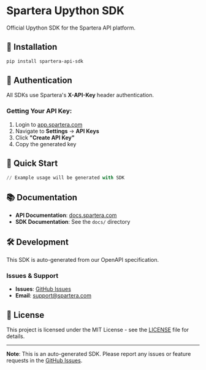 # Spartera Upython SDK

Official Upython SDK for the Spartera API platform.

## 🚀 Installation

```bash
pip install spartera-api-sdk
```

## 🔐 Authentication

All SDKs use Spartera's **X-API-Key** header authentication.

### Getting Your API Key:
1. Login to [app.spartera.com](https://app.spartera.com)
2. Navigate to **Settings** → **API Keys**
3. Click **"Create API Key"**
4. Copy the generated key

## 📖 Quick Start

```python
// Example usage will be generated with SDK
```

## 📚 Documentation

- **API Documentation**: [docs.spartera.com](https://docs.spartera.com)
- **SDK Documentation**: See the `docs/` directory

## 🛠️ Development

This SDK is auto-generated from our OpenAPI specification. 

### Issues & Support

- **Issues**: [GitHub Issues](https://github.com/spartera-com/spartera-python-sdk/issues)
- **Email**: support@spartera.com

## 📄 License

This project is licensed under the MIT License - see the [LICENSE](LICENSE) file for details.

---

**Note**: This is an auto-generated SDK. Please report any issues or feature requests in the [GitHub Issues](https://github.com/spartera-com/spartera-python-sdk/issues).
